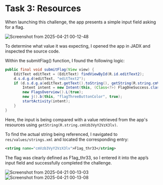 # Task 3: Resources

When launching this challenge, the app presents a simple input field asking for a flag. 

![Screenshot from 2025-04-21 00-12-48](https://github.com/user-attachments/assets/33e6006d-fc53-4652-b0b1ab29ff448366)

To determine what value it was expecting, I opened the app in JADX and inspected the source code.

Within the submitFlag() function, I found the following logic:

```java
public final void submitFlag(View view) {
    EditText editText = (EditText) findViewById(R.id.editText2);
    d.s.d.g.d(editText, "editText2");
    if (d.s.d.g.a(editText.getText().toString(), getString(R.string.cmVzb3VyY2VzX3lv))) {
        Intent intent = new Intent(this, (Class<?>) FlagOneSuccess.class);
        new FlagsOverview().L(true);
        new j().b(this, "flagThreeButtonColor", true);
        startActivity(intent);
    }
}
```

Here, the input is being compared with a value retrieved from the app's resources using `getString(R.string.cmVzb3VyY2VzX3lv)`.

To find the actual string being referenced, I navigated to `res/values/strings.xml` and located the corresponding entry:

```xml
<string name="cmVzb3VyY2VzX3lv">F1ag_thr33</string>
```

The flag was clearly defined as F1ag_thr33, so I entered it into the app’s input field and successfully completed the challenge.

![Screenshot from 2025-04-21 00-13-03](https://github.com/user-attachments/assets/c38dd8e8-015d-40df-a4ef-410dc12db5f2)
![Screenshot from 2025-04-21 00-13-08](https://github.com/user-attachments/assets/be37c323-fae4-41b0-a9e2-8fb63405ac18)



